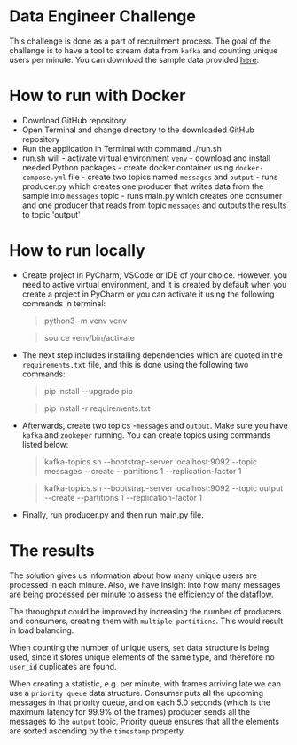 # Data Engineer Challenge
 This challenge is done as a part of recruitment process. The goal of the challenge is to have a tool to stream data from `kafka` and counting unique users per minute. You can download the sample data provided [here](https://tda-public.s3.eu-central-1.amazonaws.com/hire-challenge/stream.jsonl.gz): 


# How to run with Docker

 - Download GitHub repository
 - Open Terminal and change directory to the downloaded GitHub repository
 - Run the application in Terminal with command ./run.sh
 - run.sh will 
		 - activate virtual environment `venv`
		 - download and install needed Python packages
		 - create docker container using `docker-compose.yml` file
		 - create two topics named `messages` and `output`
		 - runs producer.py which creates one producer that writes data from the sample into `messages` topic
		 - runs main.py which creates one consumer and one producer that reads from topic `messages` and outputs the results to topic 'output'

# How to run locally
- Create project in PyCharm, VSCode or IDE of your choice. However, you need to active virtual environment, and it is created by default when you create a project in PyCharm or you can activate it using the following commands in terminal:
	> python3 -m venv venv 

	>source venv/bin/activate
- The next step includes installing dependencies which are quoted in the `requirements.txt` file, and this is done using the following two commands: 
	> pip install --upgrade pip

	>  pip install -r requirements.txt
- Afterwards, create two topics -`messages` and `output`. Make sure you have `kafka` and `zookeper` running. You can create topics using commands listed below:
	>kafka-topics.sh --bootstrap-server localhost:9092 --topic messages --create --partitions 1 --replication-factor 1
	
	>kafka-topics.sh --bootstrap-server localhost:9092 --topic output --create --partitions 1 --replication-factor 1
- Finally, run producer.py and then run main.py file. 

# The results

The solution gives us information about how many unique users are processed in each minute. Also, we have insight into how many messages are being processed per minute to assess the efficiency of the dataflow.

The throughput could be improved by increasing the number of producers and consumers, creating them with `multiple partitions`. This would result in load balancing.

When counting the number of unique users, `set` data structure is being used, since it stores unique elements of the same type, and therefore no `user_id` duplicates are found.

When creating a statistic, e.g. per minute, with frames arriving late we can use a `priority queue` data structure. Consumer puts all the upcoming messages in that priority queue, and on each 5.0 seconds (which is the maximum latency for 99.9% of the frames) producer sends all the messages to the `output` topic. Priority queue ensures that all the elements are sorted ascending by the `timestamp` property.


